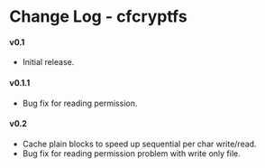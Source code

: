 # Change Log - cfcryptfs 

#### v0.1
* Initial release.

#### v0.1.1
* Bug fix for reading permission.

#### v0.2
* Cache plain blocks to speed up sequential per char write/read.
* Bug fix for reading permission problem with write only file.
